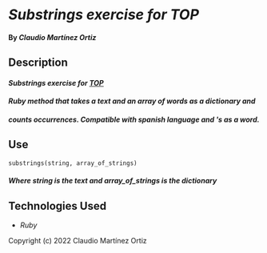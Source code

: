 # _Substrings exercise for TOP_

#### By _**Claudio Martínez Ortiz**_

## Description

#### _Substrings exercise for [TOP](https://www.theodinproject.com/lessons/ruby-sub-strings)_
#### _Ruby method that takes a text and an array of words as a dictionary and_
#### _counts occurrences. Compatible with spanish language and 's as a word._

## Use

    substrings(string, array_of_strings)

#### _Where string is the text and array_of_strings is the dictionary_

## Technologies Used 

* _Ruby_

Copyright (c) 2022 Claudio Martínez Ortiz
